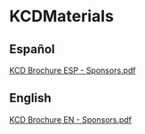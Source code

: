# KCDMaterials

## Español
[KCD Brochure ESP - Sponsors.pdf](https://github.com/fhcn-io/KCDMaterials/files/11166066/KCD.Brochure.ESP.-.Sponsors.pdf)


## English
[KCD Brochure EN - Sponsors.pdf](https://github.com/fhcn-io/KCDMaterials/files/11166067/KCD.Brochure.EN.-.Sponsors.pdf)
